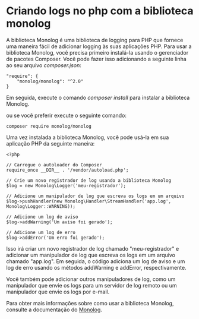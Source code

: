 # Criando logs no php com a biblioteca monolog

A biblioteca Monolog é uma biblioteca de logging para PHP que fornece uma maneira fácil de adicionar logging às suas aplicações PHP. Para usar a biblioteca Monolog, você precisa primeiro instalá-la usando o gerenciador de pacotes Composer. Você pode fazer isso adicionando a seguinte linha ao seu arquivo *composer.json*:

```
"require": {
    "monolog/monolog": "^2.0"
}
```
Em seguida, execute o comando *composer install* para instalar a biblioteca Monolog.

ou se você preferir execute o seguinte comando:

```
composer require monolog/monolog
```

Uma vez instalada a biblioteca Monolog, você pode usá-la em sua aplicação PHP da seguinte maneira:


```
<?php

// Carregue o autoloader do Composer
require_once __DIR__ . '/vendor/autoload.php';

// Crie um novo registrador de log usando a biblioteca Monolog
$log = new Monolog\Logger('meu-registrador');

// Adicione um manipulador de log que escreva os logs em um arquivo
$log->pushHandler(new Monolog\Handler\StreamHandler('app.log', Monolog\Logger::WARNING));

// Adicione um log de aviso
$log->addWarning('Um aviso foi gerado');

// Adicione um log de erro
$log->addError('Um erro foi gerado');

```

Isso irá criar um novo registrador de log chamado "meu-registrador" e adicionar um manipulador de log que escreva os logs em um arquivo chamado "app.log". Em seguida, o código adiciona um log de aviso e um log de erro usando os métodos addWarning e addError, respectivamente.

Você também pode adicionar outros manipuladores de log, como um manipulador que envie os logs para um servidor de log remoto ou um manipulador que envie os logs por e-mail. 

Para obter mais informações sobre como usar a biblioteca Monolog, consulte a documentação do [Monolog](https://github.com/Seldaek/monolog).